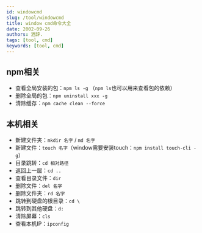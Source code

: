```yaml
---
id: windowcmd
slug: /tool/windowcmd
title: window cmd命令大全
date: 2002-09-26
authors: 酒辞.
tags: [tool, cmd]
keywords: [tool, cmd]
---
```


## npm相关

- 查看全局安装的包：`npm ls -g` （`npm ls`也可以用来查看包的依赖）
- 删除全局的包：`npm uninstall xxx -g`
- 清除缓存：`npm cache clean --force`



## 本机相关

- 新建文件夹：`mkdir 名字`   /  `md 名字`
- 新建文件：`touch 名字`（window需要安装touch：`npm install touch-cli -g`）
- 目录跳转：`cd 相对路径`
- 返回上一层：`cd ..`
- 查看目录文件：`dir`
- 删除文件：`del 名字`
- 删除文件夹：`rd 名字`
- 跳转到硬盘的根目录：`cd \`
- 跳转到其他硬盘：`d:`
- 清除屏幕：`cls`
- 查看本机IP：`ipconfig`